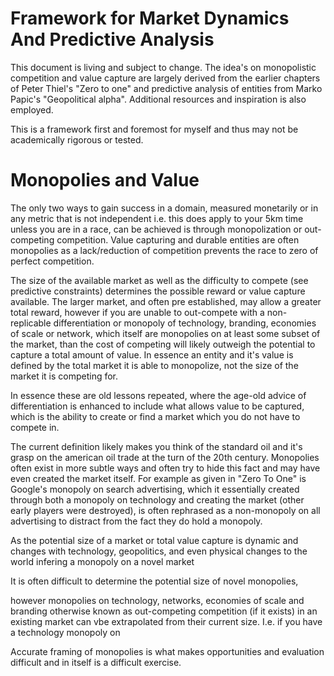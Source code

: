# Framework for Market Dynamics And Predictive Analysis 

This document is living and subject to change. The idea's on monopolistic competition and value capture are largely 
derived from the earlier chapters of Peter Thiel's "Zero to one" and predictive analysis of entities from Marko Papic's 
"Geopolitical alpha". Additional resources and inspiration is also employed. 

This is a framework first and foremost for myself and thus may not be academically rigorous or tested. 

# Monopolies and Value 

The only two ways to gain success in a domain, measured monetarily or in any metric that is not independent i.e. 
this does apply to your 5km time unless you are in a race, can be achieved is through monopolization or
out-competing competition. Value capturing and durable entities are often monopolies as a lack/reduction of competition 
prevents the race to zero of perfect competition. 

The size of the available market as well as the difficulty to compete (see predictive constraints) determines 
the possible reward or value capture available. The larger market, and often pre established, may allow a greater total 
reward, however if you are unable to out-compete with a non-replicable differentiation or monopoly of technology, 
branding, economies of scale or network, which itself are monopolies on at least some subset of the market, than the cost 
of competing will likely outweigh the potential to capture a total amount of value. In essence an entity and it's value 
is defined by the total market it is able to monopolize, not the size of the market it is competing for.

In essence these are old lessons repeated, where the age-old advice of differentiation is enhanced to include what allows 
value to be captured, which is the ability to create or find a market which you do not have to compete in. 

The current definition likely makes you think of the standard oil and it's grasp on the american oil trade at the turn 
of the 20th century. Monopolies often exist in more subtle ways and often try to hide this fact and may have even created 
the market itself. For example as given in "Zero To One" is Google's monopoly on search advertising, which it essentially 
created through both a monopoly on technology and creating the market (other early players were destroyed), is often 
rephrased as a non-monopoly on all advertising to distract from the fact they do hold a monopoly. 





As the potential size of a market or total value capture is dynamic and changes with technology, geopolitics, and even 
physical changes to the world infering a monopoly on a novel market 


It is often difficult to determine  the potential size of novel monopolies, 

however monopolies on technology, networks, economies of scale and branding otherwise known
as out-competing competition (if it exists) in an existing market can vbe extrapolated from their current size. I.e. if 
you have a technology monopoly on 



Accurate framing of monopolies is what makes opportunities and evaluation difficult and in
itself is a difficult exercise. 



